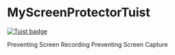 # MyScreenProtectorTuist

[![Tuist badge](https://img.shields.io/badge/Powered%20by-Tuist-blue)](https://tuist.io)

Preventing Screen Recording
Preventing Screen Capture
